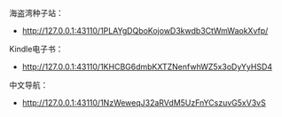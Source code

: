 海盗湾种子站：

* http://127.0.0.1:43110/1PLAYgDQboKojowD3kwdb3CtWmWaokXvfp/

Kindle电子书：

* http://127.0.0.1:43110/1KHCBG6dmbKXTZNenfwhWZ5x3oDyYyHSD4

中文导航：

* http://127.0.0.1:43110/1NzWeweqJ32aRVdM5UzFnYCszuvG5xV3vS
